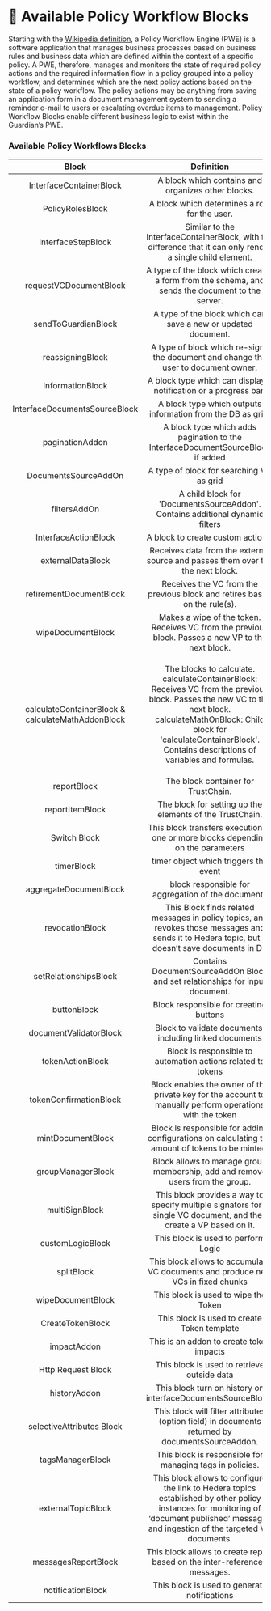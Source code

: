 # 🔄 Available Policy Workflow Blocks

Starting with the [Wikipedia definition](https://en.wikipedia.org/wiki/Workflow\_engine), a Policy Workflow Engine (PWE) is a software application that manages business processes based on business rules and business data which are defined within the context of a specific policy. A PWE, therefore, manages and monitors the state of required policy actions and the required information flow in a policy grouped into a policy workflow, and determines which are the next policy actions based on the state of a policy workflow. The policy actions may be anything from saving an application form in a document management system to sending a reminder e-mail to users or escalating overdue items to management. Policy Workflow Blocks enable different business logic to exist within the Guardian’s PWE.

### Available Policy Workflows Blocks

|                       Block                       |                                                                                                                        Definition                                                                                                                       |                                              Documentation Link                                              |
| :-----------------------------------------------: | :-----------------------------------------------------------------------------------------------------------------------------------------------------------------------------------------------------------------------------------------------------: | :----------------------------------------------------------------------------------------------------------: |
|              InterfaceContainerBlock              |                                                                                                    A block which contains and organizes other blocks.                                                                                                   |                            [InterfaceContainerBlock](container-workflow-block.md)                            |
|                  PolicyRolesBlock                 |                                                                                                      A block which determines a role for the user.                                                                                                      |                                  [PolicyRolesBlock](roles-workflow-block.md)                                 |
|                 InterfaceStepBlock                |                                                                       Similar to the InterfaceContainerBlock, with the difference that it can only render a single child element.                                                                       |                                 [InterfaceStepBlock](step-workflow-block.md)                                 |
|               requestVCDocumentBlock              |                                                                             A type of the block which creates a form from the schema, and sends the document to the server.                                                                             |                              [requestVCDocumentBlock](request-workflow-block.md)                             |
|                sendToGuardianBlock                |                                                                                              A type of the block which can save a new or updated document.                                                                                              |                                 [sendToGuardianBlock](send-workflow-block.md)                                |
|                  reassigningBlock                 |                                                                                    A type of block which re-signs the document and change the user to document owner.                                                                                   |                                    [reassigningBlock](reassigningblock.md)                                   |
|                  InformationBlock                 |                                                                                             A block type which can display a notification or a progress bar.                                                                                            |                               [InformationBlock](information-workflow-block.md)                              |
|           InterfaceDocumentsSourceBlock           |                                                                                               A block type which outputs information from the DB as grid.                                                                                               |                       [InterfaceDocumentsSourceBlock](interfacedocumentssourceblock.md)                      |
|                  paginationAddon                  |                                                                                     A block type which adds pagination to the InterfaceDocumentSourceBlock if added                                                                                     |                                     [paginationAddon](paginationaddon.md)                                    |
|                DocumentsSourceAddOn               |                                                                                                         A type of block for searching VC as grid                                                                                                        |                             [DocumentsSourceAddOn](documentssourceaddonblock.md)                             |
|                    filtersAddOn                   |                                                                                      A child block for 'DocumentsSourceAddon'. Contains additional dynamic filters                                                                                      |                                     [filtersAddOn](filtersaddonblock.md)                                     |
|                InterfaceActionBlock               |                                                                                                            A block to create custom actions.                                                                                                            |                               [InterfaceActionBlock](action-workflow-block.md)                               |
|                 externalDataBlock                 |                                                                                     Receives data from the external source and passes them over the the next block.                                                                                     |                             [externalDataBlock](external-data-workflow-block.md)                             |
|              retirementDocumentBlock              |                                                                                        Receives the VC from the previous block and retires based on the rule(s).                                                                                        |                             [retirementDocumentBlock](retirementdocumentblock.md)                            |
|                 wipeDocumentBlock                 |                                                                            Makes a wipe of the token. Receives VC from the previous block. Passes a new VP to the next block.                                                                           |                               [wipeDocumentBlock](token-wipe-workflow-block.md)                              |
| calculateContainerBlock & calculateMathAddonBlock | <p>The blocks to calculate. calculateContainerBlock: Receives VC from the previous block. Passes the new VC to the next block.<br>calculateMathOnBlock: Child block for 'calculateContainerBlock'. Contains descriptions of variables and formulas.</p> |  [calculateContainerBlock & calculateMathAddonBlock](calculatecontainerblock-and-calculatemathaddonblock.md) |
|                    reportBlock                    |                                                                                                           The block container for TrustChain.                                                                                                           |                      [reportBlock & reportItemBlock](reportblock-and-reportitemblock.md)                     |
|                  reportItemBlock                  |                                                                                                 The block for setting up the elements of the TrustChain.                                                                                                |                      [reportBlock & reportItemBlock](reportblock-and-reportitemblock.md)                     |
|                    Switch Block                   |                                                                                     This block transfers execution to one or more blocks depending on the parameters                                                                                    |                                         [switchBlock](switchblock.md)                                        |
|                     timerBlock                    |                                                                                                          timer object which triggers the event                                                                                                          |                                          [TimerBlock](timerblock.md)                                         |
|               aggregateDocumentBlock              |                                                                                                    block responsible for aggregation of the documents                                                                                                   |                              [aggregateDocumentBlock](aggregatedocumentblock.md)                             |
|                  revocationBlock                  |                                                     This Block finds related messages in policy topics, and revokes those messages and sends it to Hedera topic, but it doesn’t save documents in DB                                                    |                                     [revocationBlock](broken-reference/)                                     |
|               setRelationshipsBlock               |                                                                                       Contains DocumentSourceAddOn Block and set relationships for input document.                                                                                      |                               [setRelationshipBlock](setrelationshipsblock.md)                               |
|                    buttonBlock                    |                                                                                                          Block responsible for creating buttons                                                                                                         |                                         [buttonBlock](buttonblock.md)                                        |
|               documentValidatorBlock              |                                                                                                 Block to validate documents, including linked documents                                                                                                 |                              [documentValidatorBlock](documentvalidatorblock.md)                             |
|                  tokenActionBlock                 |                                                                                               Block is responsible to automation actions related to tokens                                                                                              |                                    [tokenActionBlock](tokenactionblock.md)                                   |
|               tokenConfirmationBlock              |                                                                         Block enables the owner of the private key for the account to manually perform operations with the token                                                                        |                              [tokenConfirmationBlock](tokenconfirmationblock.md)                             |
|                 mintDocumentBlock                 |                                                                             Block is responsible for adding configurations on calculating the amount of tokens to be minted.                                                                            |                                   [mintDocumentBlock](mintdocumentblock.md)                                  |
|                 groupManagerBlock                 |                                                                                      Block allows to manage group membership, add and remove users from the group.                                                                                      |                                   [groupManagerBlock](groupmanagerblock.md)                                  |
|                   multiSignBlock                  |                                                                   This block provides a way to specify multiple signators for a single VC document, and then create a VP based on it.                                                                   |                                      [multiSignBlock](multisignblock.md)                                     |
|                  customLogicBlock                 |                                                                                                           This block is used to perform Logic                                                                                                           |                                    [customLogicBlock](customlogicblock.md)                                   |
|                     splitBlock                    |                                                                                     This block allows to accumulate VC documents and produce new VCs in fixed chunks                                                                                    |                               <p><a href="splitblock.md">splitBlock</a><br></p>                              |
|                 wipeDocumentBlock                 |                                                                                                           This block is used to wipe the Token                                                                                                          |                               [wipeDocumentBlock](token-wipe-workflow-block.md)                              |
|                  CreateTokenBlock                 |                                                                                                       This block is used to create Token template                                                                                                       |                                   [CreateTokenBlock](create-token-block.md)                                  |
|                    impactAddon                    |                                                                                                         This is an addon to create token impacts                                                                                                        |               [impactAddon](../guardian/standard-registry/policies/introduction/impactaddon.md)              |
|                 Http Request Block                |                                                                                                       This block is used to retrieve outside data                                                                                                       |         [HttpRequestBlock](../guardian/standard-registry/policies/introduction/http-request-block.md)        |
|                    historyAddon                   |                                                                                               This block turn on history on interfaceDocumentsSourceBlock.                                                                                              |              [historyAddon](../guardian/standard-registry/policies/introduction/historyaddon.md)             |
|             selectiveAttributes Block             |                                                                             This block will filter attributes (option field) in documents returned by documentsSourceAddon.                                                                             | [selectiveAttributesBlock](../guardian/standard-registry/policies/introduction/selectiveattributes-block.md) |
|                  tagsManagerBlock                 |                                                                                                 This block is responsible for managing tags in policies.                                                                                                |          [tagsManagerBlock](../guardian/standard-registry/policies/introduction/tagsmanagerblock.md)         |
|                 externalTopicBlock                |                                This block allows to configure the link to Hedera topics established by other policy instances for monitoring of ‘document published’ messages and ingestion of the targeted VC documents.                               |        [externalTopicBlock](../guardian/standard-registry/policies/introduction/externaltopicblock.md)       |
|                messagesReportBlock                |                                                                                        This block allows to create report based on the inter-referenced messages.                                                                                       |       [messagesReportBlock](../guardian/standard-registry/policies/introduction/messagesreportblock.md)      |
|                 notificationBlock                 |                                                                                                       This block is used to generate notifications                                                                                                      |         [notificationBlock](../guardian/standard-registry/policies/introduction/notificationblock.md)        |
